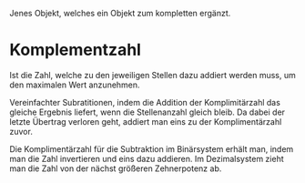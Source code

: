 Jenes Objekt, welches ein Objekt zum kompletten ergänzt.

# Komplementzahl
Ist die Zahl, welche zu den jeweiligen Stellen dazu addiert werden muss, um den maximalen Wert anzunehmen.

Vereinfachter Subratitionen, indem die Addition der Komplimitärzahl das gleiche Ergebnis liefert, wenn die Stellenanzahl gleich bleib. Da dabei der letzte Übertrag verloren geht, addiert man eins zu der Komplimentärzahl zuvor.

Die Komplimentärzahl für die Subtraktion im Binärsystem erhält man, indem man die Zahl invertieren und eins dazu addieren. Im Dezimalsystem zieht man die Zahl von der nächst größeren Zehnerpotenz ab.